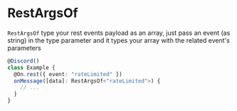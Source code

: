 # RestArgsOf

`RestArgsOf` type your rest events payload as an array, just pass an event (as string) in the type parameter and it types your array with the related event's parameters

```ts
@Discord()
class Example {
  @On.rest({ event: "rateLimited" })
  onMessage([data]: RestArgsOf<"rateLimited">) {
    // ...
  }
}
```
